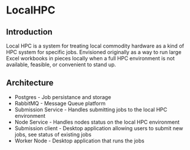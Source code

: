# LocalHPC

## Introduction
Local HPC is a system for treating local commodity hardware as a kind of HPC system for specific jobs.  Envisioned originally as a way to run large Excel workbooks in pieces locally when a full HPC environment is not available, feasible, or convenient to stand up.

## Architecture
- Postgres - Job persistance and storage
- RabbitMQ - Message Queue platform
- Submission Service - Handles submitting jobs to the local HPC environment
- Node Service - Handles nodes status on the local HPC environment
- Submission client - Desktop application allowing users to submit new jobs, see status of existing jobs
- Worker Node - Desktop application that runs the jobs
